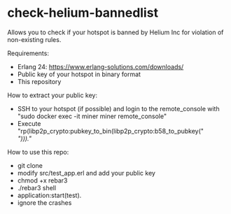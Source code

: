 check-helium-bannedlist
=======================

Allows you to check if your hotspot is banned by Helium Inc for violation of non-existing rules.

Requirements:
- Erlang 24: https://www.erlang-solutions.com/downloads/
- Public key of your hotspot in binary format
- This repository

How to extract your public key:
- SSH to your hotspot (if possible) and login to the remote_console with "sudo docker exec -it miner miner remote_console"
- Execute "rp(libp2p_crypto:pubkey_to_bin(libp2p_crypto:b58_to_pubkey("<address>")))."

How to use this repo:
- git clone
- modify src/test_app.erl and add your public key
- chmod +x rebar3
- ./rebar3 shell
- application:start(test).
- ignore the crashes
